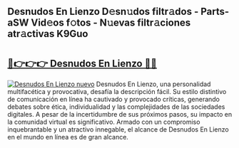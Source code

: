 ## Desnudos En Lienzo D𝚎sn𝚞dos filtr𝚊dos - Parts-aSW Vid𝚎os f𝚘tos - N𝚞evas filtr𝚊ciones atr𝚊ctivas K9Guo

# <h2><a href="http://mb0e19.tromn.icu/?c=Desnudos+En+Lienzo">🔗👉👉👉 Desnudos En Lienzo 🔗🔗</a></h2>

[![Desnudos En Lienzo nuevo](https://i.imgur.com/pEAQMta.gif)](http://mb0e19.tromn.icu/?c=Desnudos+En+Lienzo)
Desnudos En Lienzo, una personalidad multifacética y provocativa, desafía la descripción fácil. Su estilo distintivo de comunicación en línea ha cautivado y provocado críticas, generando debates sobre ética, individualidad y las complejidades de las sociedades digitales. A pesar de la incertidumbre de sus próximos pasos, su impacto en la comunidad virtual es significativo. Armado con un compromiso inquebrantable y un atractivo innegable, el alcance de Desnudos En Lienzo en el mundo en línea es de gran alcance.
